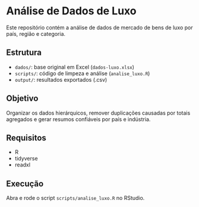 # Análise de Dados de Luxo

Este repositório contém a análise de dados de mercado de bens de luxo por país, região e categoria.
## Estrutura

- `dados/`: base original em Excel (`dados-luxo.xlsx`)
- `scripts/`: código de limpeza e análise (`analise_luxo.R`)
- `output/`: resultados exportados (.csv)

## Objetivo

Organizar os dados hierárquicos, remover duplicações causadas por totais agregados e gerar resumos confiáveis por país e indústria.

## Requisitos

- R
- tidyverse
- readxl

## Execução

Abra e rode o script `scripts/analise_luxo.R` no RStudio.
